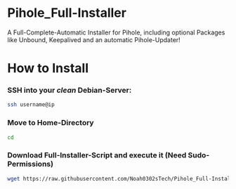 # Pihole_Full-Installer
A Full-Complete-Automatic Installer for Pihole, including optional Packages like Unbound, Keepalived and an automatic Pihole-Updater!

# How to Install
### SSH into your *clean* Debian-Server:
```bash
ssh username@ip
```
### Move to Home-Directory
```bash
cd
```
### Download Full-Installer-Script and execute it (Need Sudo-Permissions)
```bash
wget https://raw.githubusercontent.com/Noah0302sTech/Pihole_Full-Installer/master/Debian/Pihole-Full-Installer-Debian-Noah0302sTech.sh && sudo bash Pihole-Full-Installer-Debian-Noah0302sTech.sh
```
